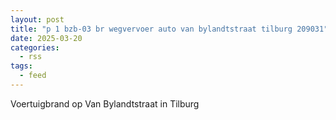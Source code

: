 ```yaml
---
layout: post
title: "p 1 bzb-03 br wegvervoer auto van bylandtstraat tilburg 209031"
date: 2025-03-20
categories: 
  - rss
tags: 
  - feed
---
```


Voertuigbrand op Van Bylandtstraat in Tilburg
